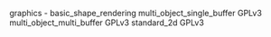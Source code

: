 graphics
    - basic_shape_rendering
        multi_object_single_buffer GPLv3
        multi_object_multi_buffer GPLv3
        standard_2d GPLv3

